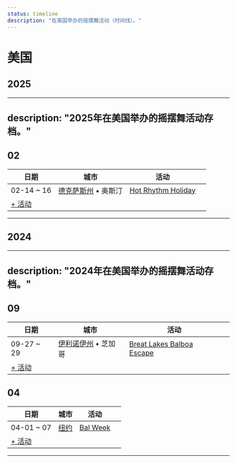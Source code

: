 ```yaml
---
status: timeline
description: "在美国举办的摇摆舞活动（时间线）。"
---
```


# 美国

## 2025
---
description: "2025年在美国举办的摇摆舞活动存档。"
---

## 02

| 日期 | 城市 | 活动 | |
| --- | --- | --- | --- |
| 02-14 ~ 16 | [德克萨斯州](by_city.md#texas) • 奥斯汀 | [Hot Rhythm Holiday](hot-rhythm-holiday-2025.md) |  |
| [+ 活动](https://github.com/swingdance/events/issues/new?assignees=&labels=add+event&projects=&template=02-add_entity.yml&title=Add%20Event%3A%202025%2Fen_US%20%E2%80%A2%20%3CName%3E&region=en_US&province=&city=&org_id=&date_starts=2025-02-&date_ends=2025-02-)

---

## 2024
---
description: "2024年在美国举办的摇摆舞活动存档。"
---

## 09

| 日期 | 城市 | 活动 | |
| --- | --- | --- | --- |
| 09-27 ~ 29 | [伊利诺伊州](by_city.md#illinois) • 芝加哥 | [Breat Lakes Balboa Escape](breat-lakes-balboa-escape-2024.md) |  |
| [+ 活动](https://github.com/swingdance/events/issues/new?assignees=&labels=add+event&projects=&template=02-add_entity.yml&title=Add%20Event%3A%202024%2Fen_US%20%E2%80%A2%20%3CName%3E&region=en_US&province=&city=&org_id=&date_starts=2024-09-&date_ends=2024-09-)

## 04

| 日期 | 城市 | 活动 | |
| --- | --- | --- | --- |
| 04-01 ~ 07 | [纽约](by_city.md#new-york) | [Bal Week](bal-week-2024.md) |  |
| [+ 活动](https://github.com/swingdance/events/issues/new?assignees=&labels=add+event&projects=&template=02-add_entity.yml&title=Add%20Event%3A%202024%2Fen_US%20%E2%80%A2%20%3CName%3E&region=en_US&province=&city=&org_id=&date_starts=2024-04-&date_ends=2024-04-)

---

